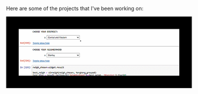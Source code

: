 Here are some of the projects that I've been working on:

<img src="gif1.gif" alt="Italian Trulli">
